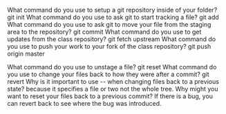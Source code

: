 What command do you use to setup a git repository inside of your folder?
git init
What command do you use to ask git to start tracking a file?
git add
What command do you use to ask git to move your file from the staging area to the repository?
git commit
What command do you use to get updates from the class repository?
git fetch upstream
What command do you use to push your work to your fork of the class repository?
git push origin master

What command do you use to unstage a file?
git reset
What command do you use to change your files back to how they were after a commit?
git revert
Why is it important to use -- when changing files back to a previous state?
because it specifies a file or two not the whole tree.
Why might you want to reset your files back to a previous commit?
If there is a bug, you can revert back to see where the bug was introduced. 
